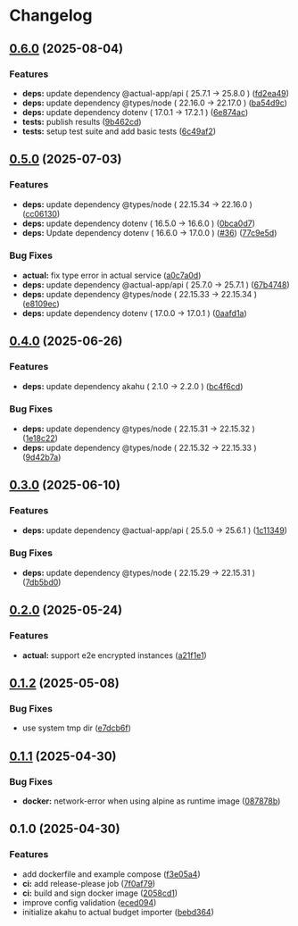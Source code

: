 # Changelog

## [0.6.0](https://github.com/scottmckendry/akahu-actual/compare/v0.5.0...v0.6.0) (2025-08-04)


### Features

* **deps:** update dependency @actual-app/api ( 25.7.1 → 25.8.0 ) ([fd2ea49](https://github.com/scottmckendry/akahu-actual/commit/fd2ea49dd32cbf1fcc1e55a561f71fc74dbb36de))
* **deps:** update dependency @types/node ( 22.16.0 → 22.17.0 ) ([ba54d9c](https://github.com/scottmckendry/akahu-actual/commit/ba54d9cd6ce01f186310eae722de6a60d26df3e5))
* **deps:** update dependency dotenv ( 17.0.1 → 17.2.1 ) ([6e874ac](https://github.com/scottmckendry/akahu-actual/commit/6e874ac8d223d5833f112a0057427a90e36bebdb))
* **tests:** publish results ([9b462cd](https://github.com/scottmckendry/akahu-actual/commit/9b462cd957017eea496672e038f469831ac0b36f))
* **tests:** setup test suite and add basic tests ([6c49af2](https://github.com/scottmckendry/akahu-actual/commit/6c49af2da7063e43e0ca7fdae4cafb5a6b14a0e1))

## [0.5.0](https://github.com/scottmckendry/akahu-actual/compare/v0.4.0...v0.5.0) (2025-07-03)


### Features

* **deps:** update dependency @types/node ( 22.15.34 → 22.16.0 ) ([cc06130](https://github.com/scottmckendry/akahu-actual/commit/cc061305e0f67c86b45e31e7bcc956f1dd60efb2))
* **deps:** update dependency dotenv ( 16.5.0 → 16.6.0 ) ([0bca0d7](https://github.com/scottmckendry/akahu-actual/commit/0bca0d77b543cbd4ce9aa9103e5e284ae3ce6f3a))
* **deps:** Update dependency dotenv ( 16.6.0 → 17.0.0 ) ([#36](https://github.com/scottmckendry/akahu-actual/issues/36)) ([77c9e5d](https://github.com/scottmckendry/akahu-actual/commit/77c9e5dc6d74265ee66d45367bb06fdbfbcf3b03))


### Bug Fixes

* **actual:** fix type error in actual service ([a0c7a0d](https://github.com/scottmckendry/akahu-actual/commit/a0c7a0d9bfcae9719cbec280f00d6e5e29f528ae))
* **deps:** update dependency @actual-app/api ( 25.7.0 → 25.7.1 ) ([67b4748](https://github.com/scottmckendry/akahu-actual/commit/67b4748175f77df428fbb3d0256bd8a2d6f24d5d))
* **deps:** update dependency @types/node ( 22.15.33 → 22.15.34 ) ([e8109ec](https://github.com/scottmckendry/akahu-actual/commit/e8109ecb03cd4f6892d497f889827c7fe4b4a745))
* **deps:** update dependency dotenv ( 17.0.0 → 17.0.1 ) ([0aafd1a](https://github.com/scottmckendry/akahu-actual/commit/0aafd1abbeab3e95a525b2ff5f12d7de3a9987ec))

## [0.4.0](https://github.com/scottmckendry/akahu-actual/compare/v0.3.0...v0.4.0) (2025-06-26)


### Features

* **deps:** update dependency akahu ( 2.1.0 → 2.2.0 ) ([bc4f6cd](https://github.com/scottmckendry/akahu-actual/commit/bc4f6cd073976d24f353243162094bff8ffb4fe7))


### Bug Fixes

* **deps:** update dependency @types/node ( 22.15.31 → 22.15.32 ) ([1e18c22](https://github.com/scottmckendry/akahu-actual/commit/1e18c22fc71d30b75877b9cf5bd6255cd0aae539))
* **deps:** update dependency @types/node ( 22.15.32 → 22.15.33 ) ([9d42b7a](https://github.com/scottmckendry/akahu-actual/commit/9d42b7a990505cab36bdca11862bd320cb0824d3))

## [0.3.0](https://github.com/scottmckendry/akahu-actual/compare/v0.2.0...v0.3.0) (2025-06-10)


### Features

* **deps:** update dependency @actual-app/api ( 25.5.0 → 25.6.1 ) ([1c11349](https://github.com/scottmckendry/akahu-actual/commit/1c113491eb9ac4bab40781b03056a349bb3174eb))


### Bug Fixes

* **deps:** update dependency @types/node ( 22.15.29 → 22.15.31 ) ([7db5bd0](https://github.com/scottmckendry/akahu-actual/commit/7db5bd0d17f01365f329aa99bac0a35e4bd4e0ae))

## [0.2.0](https://github.com/scottmckendry/akahu-actual/compare/v0.1.2...v0.2.0) (2025-05-24)


### Features

* **actual:** support e2e encrypted instances ([a21f1e1](https://github.com/scottmckendry/akahu-actual/commit/a21f1e197e052119811456c8a5d03c56495bafa2))

## [0.1.2](https://github.com/scottmckendry/akahu-actual/compare/v0.1.1...v0.1.2) (2025-05-08)


### Bug Fixes

* use system tmp dir ([e7dcb6f](https://github.com/scottmckendry/akahu-actual/commit/e7dcb6f50093b0303cff640e2216814326098a44))

## [0.1.1](https://github.com/scottmckendry/akahu-actual/compare/v0.1.0...v0.1.1) (2025-04-30)


### Bug Fixes

* **docker:** network-error when using alpine as runtime image ([087878b](https://github.com/scottmckendry/akahu-actual/commit/087878be6c37a580d364ea5ecfd8eba61b357e14))

## 0.1.0 (2025-04-30)


### Features

* add dockerfile and example compose ([f3e05a4](https://github.com/scottmckendry/akahu-actual/commit/f3e05a4f5f7d984e48141a44e856dd1427f21ed1))
* **ci:** add release-please job ([7f0af79](https://github.com/scottmckendry/akahu-actual/commit/7f0af79ef08914c980edb19b900d68a60a9f2eee))
* **ci:** build and sign docker image ([2058cd1](https://github.com/scottmckendry/akahu-actual/commit/2058cd131daca7d8dfbf16c4b46813790128116e))
* improve config validation ([eced094](https://github.com/scottmckendry/akahu-actual/commit/eced094a08895ddf9fe445f94f3c64d3bfadbd11))
* initialize akahu to actual budget importer ([bebd364](https://github.com/scottmckendry/akahu-actual/commit/bebd36422b36391c6b3008233d0c7e5b0377ec62))
